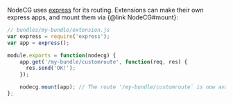 NodeCG uses [express](http://expressjs.com/) for its routing.
Extensions can make their own express apps, and mount them via {@link NodeCG#mount}:

```javascript
// bundles/my-bundle/extension.js
var express = require('express');
var app = express();

module.exports = function(nodecg) {
    app.get('/my-bundle/customroute', function(req, res) {
      res.send('OK!');
    });

    nodecg.mount(app); // The route '/my-bundle/customroute` is now available
};
```
